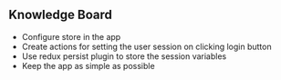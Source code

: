 ## Knowledge Board
- Configure store in the app
- Create actions for setting the user session on clicking login button
- Use redux persist plugin to store the session variables
- Keep the app as simple as possible